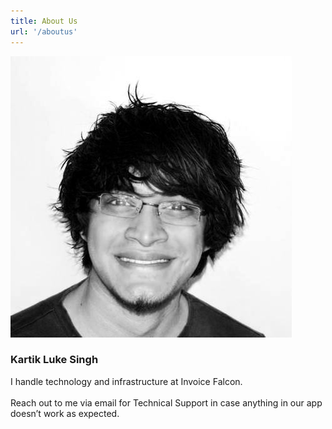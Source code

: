 ```yaml
---
title: About Us
url: '/aboutus'
---
```

<div class="about-us-container">
  <div class="person">
    <img src="/assets/img/kartik.jpg" class="person-image">
    <h3 class="person-name">Kartik Luke Singh</h3>
    <p class="person-description"> I handle technology and infrastructure at Invoice Falcon.<br/><br/>Reach out to me via email for Technical Support in case anything in our app doesn’t work as expected.</p>
  </div>
</div>
